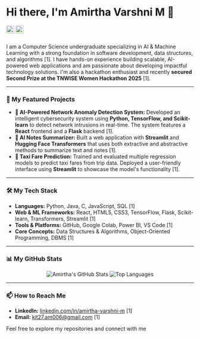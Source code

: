 # Hi there, I'm Amirtha Varshni M 👋

<a href="https://www.linkedin.com/in/amirtha-varshni-m">
  <img align="left" alt="My LinkedIn" width="22px" src="https://cdn.jsdelivr.net/npm/simple-icons@v3/icons/linkedin.svg" />
</a>
<a href="mailto:kit27.am006@gmail.com">
  <img align="left" alt="My Email" width="22px" src="https://cdn.jsdelivr.net/npm/simple-icons@v3/icons/gmail.svg" />
</a>
<br />
<br />

I am a Computer Science undergraduate specializing in AI & Machine Learning with a strong foundation in software development, data structures, and algorithms [1]. I have hands-on experience building scalable, AI-powered web applications and am passionate about developing impactful technology solutions. I'm also a hackathon enthusiast and recently **secured Second Prize at the TNWISE Women Hackathon 2025** [1].

---

### 🚀 My Featured Projects

- **🧠 AI-Powered Network Anomaly Detection System:** Developed an intelligent cybersecurity system using **Python, TensorFlow, and Scikit-learn** to detect network intrusions in real-time. The system features a **React** frontend and a **Flask** backend [1].
- **📝 AI Notes Summarizer:** Built a web application with **Streamlit** and **Hugging Face Transformers** that uses both extractive and abstractive methods to summarize text and notes [1].
- **🚕 Taxi Fare Prediction:** Trained and evaluated multiple regression models to predict taxi fares from trip data. Deployed a user-friendly interface using **Streamlit** to showcase the model's functionality [1].

---

### 🛠️ My Tech Stack

- **Languages:** Python, Java, C, JavaScript, SQL [1]
- **Web & ML Frameworks:** React, HTML5, CSS3, TensorFlow, Flask, Scikit-learn, Transformers, Streamlit [1]
- **Tools & Platforms:** GitHub, Google Colab, Power BI, VS Code [1]
- **Core Concepts:** Data Structures & Algorithms, Object-Oriented Programming, DBMS [1]

---

### 📊 My GitHub Stats

<p align="center">
  <img src="https://github-readme-stats.vercel.app/api?username=amirtha-1412&show_icons=true&theme=radical" alt="Amirtha's GitHub Stats" />
  <img src="https://github-readme-stats.vercel.app/api/top-langs/?username=amirtha-1412&layout=compact&theme=radical" alt="Top Languages" />
</p>

---

### 📫 How to Reach Me

- **LinkedIn:** [linkedin.com/in/amirtha-varshni-m](https://www.linkedin.com/in/amirtha-varshni-m) [1]
- **Email:** kit27.am006@gmail.com [1]

Feel free to explore my repositories and connect with me

